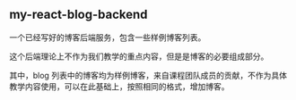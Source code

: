## my-react-blog-backend

一个已经写好的博客后端服务，包含一些样例博客列表。

这个后端理论上不作为我们教学的重点内容，但是是博客的必要组成部分。

其中，blog 列表中的博客均为样例博客，来自课程团队成员的贡献，不作为具体教学内容使用，可以在此基础上，按照相同的格式，增加博客。


